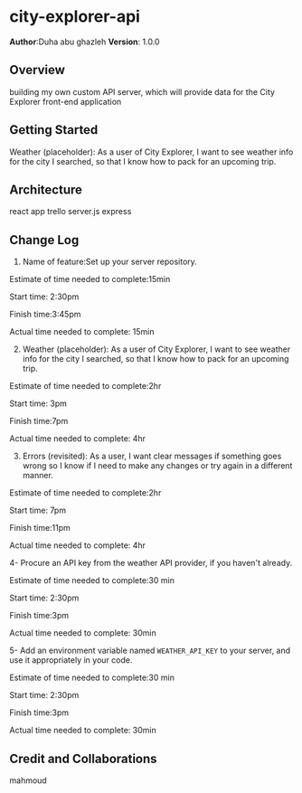 # city-explorer-api


**Author**:Duha abu ghazleh
**Version**: 1.0.0 

## Overview
 building my own custom API server, which will provide data for the City Explorer front-end application

## Getting Started

Weather (placeholder): As a user of City Explorer, I want to see weather info for the city I searched, so that I know how to pack for an upcoming trip.

## Architecture
react app
trello
server.js
express


## Change Log

1. Name of feature:Set up your server repository.

Estimate of time needed to complete:15min

Start time: 2:30pm 

Finish time:3:45pm

Actual time needed to complete: 15min

2. Weather (placeholder): As a user of City Explorer, I want to see weather info for the city I searched, so that I know how to pack for an upcoming trip.

Estimate of time needed to complete:2hr

Start time: 3pm

Finish time:7pm

Actual time needed to complete: 4hr


3. Errors (revisited): As a user, I want clear messages if something goes wrong so I know if I need to make any changes or try again in a different manner.

Estimate of time needed to complete:2hr

Start time: 7pm

Finish time:11pm

Actual time needed to complete: 4hr

4-  Procure an API key from the weather API provider, if you haven't already.

Estimate of time needed to complete:30 min

Start time: 2:30pm

Finish time:3pm

Actual time needed to complete: 30min

5- Add an environment variable named `WEATHER_API_KEY` to your server, and use it appropriately in your code.

Estimate of time needed to complete:30 min

Start time: 2:30pm

Finish time:3pm

Actual time needed to complete: 30min





## Credit and Collaborations

mahmoud
